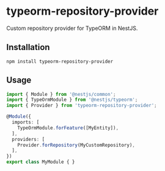 # typeorm-repository-provider

Custom repository provider for TypeORM in NestJS.

## Installation

```
npm install typeorm-repository-provider
```

## Usage

```typescript
import { Module } from '@nestjs/common';
import { TypeOrmModule } from '@nestjs/typeorm';
import { Provider } from 'typeorm-repository-provider';

@Module({
  imports: [
    TypeOrmModule.forFeature([MyEntity]),
  ],
  providers: [
    Provider.forRepository(MyCustomRepository),
  ],
})
export class MyModule { }
```
